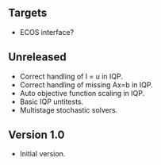 Targets
-------
* ECOS interface?

Unreleased
----------
* Correct handling of l = u in IQP.
* Correct handling of missing Ax=b in IQP.
* Auto objective function scaling in IQP.
* Basic IQP untitests.
* Multistage stochastic solvers.

Version 1.0
-----------
* Initial version.
